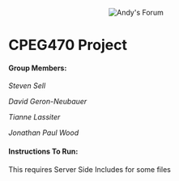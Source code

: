 <p align="center">
  <img src="/client/images/header.gif" alt="Andy's Forum"/>
</p>
									 
# CPEG470 Project 

#### Group Members:

*Steven Sell*

*David Geron-Neubauer*

*Tianne Lassiter*

*Jonathan Paul Wood*

#### Instructions To Run:

This requires Server Side Includes for some files